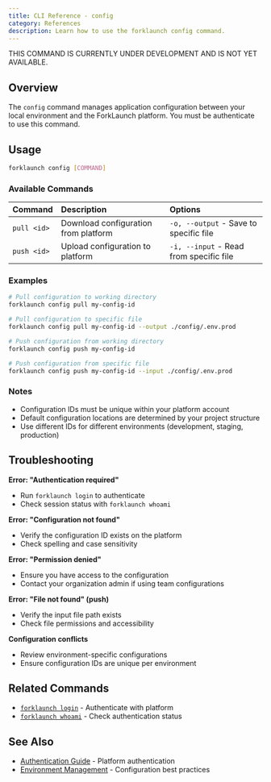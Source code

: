 ```yaml
---
title: CLI Reference - config
category: References
description: Learn how to use the forklaunch config command.
---
```


THIS COMMAND IS CURRENTLY UNDER DEVELOPMENT AND IS NOT YET AVAILABLE.

## Overview

The `config` command manages application configuration between your local environment and the ForkLaunch platform. You must be authenticate to use this command.

## Usage

```bash
forklaunch config [COMMAND]
```

### Available Commands

| Command | Description | Options |
| :------ | :---------- | :------- |
| `pull <id>` | Download configuration from platform | `-o, --output` - Save to specific file |
| `push <id>` | Upload configuration to platform | `-i, --input` - Read from specific file |

### Examples

```bash
# Pull configuration to working directory
forklaunch config pull my-config-id

# Pull configuration to specific file
forklaunch config pull my-config-id --output ./config/.env.prod

# Push configuration from working directory
forklaunch config push my-config-id

# Push configuration from specific file
forklaunch config push my-config-id --input ./config/.env.prod
```

### Notes

- Configuration IDs must be unique within your platform account
- Default configuration locations are determined by your project structure
- Use different IDs for different environments (development, staging, production)

## Troubleshooting

**Error: "Authentication required"**
- Run `forklaunch login` to authenticate
- Check session status with `forklaunch whoami`

**Error: "Configuration not found"**
- Verify the configuration ID exists on the platform
- Check spelling and case sensitivity

**Error: "Permission denied"**
- Ensure you have access to the configuration
- Contact your organization admin if using team configurations

**Error: "File not found" (push)**
- Verify the input file path exists
- Check file permissions and accessibility

**Configuration conflicts**
- Review environment-specific configurations
- Ensure configuration IDs are unique per environment

## Related Commands

- [`forklaunch login`](./authentication.md) - Authenticate with platform
- [`forklaunch whoami`](./authentication.md) - Check authentication status

## See Also

- [Authentication Guide](./authentication.md) - Platform authentication
- [Environment Management](../deployment.md) - Configuration best practices
